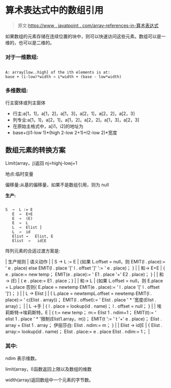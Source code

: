 # 算术表达式中的数组引用

> 原文:[https://www . javatpoint . com/array-references-in-算术表达式](https://www.javatpoint.com/array-references-in-arithmetic-expressions)

如果数组的元素存储在连续位置的块中，则可以快速访问这些元素。数组可以是一维的，也可以是二维的。

### 对于一维数组:

```

A: array[low..high] of the ith elements is at:
base + (i-low)*width → i*width + (base - low*width)

```

### 多维数组:

行主窗体或列主窗体

*   行主:a[1，1]，a[1，2]，a[1，3]，a[2，1]，a[2，2]，a[2，3]
*   列专业:a[1，1]，a[2，1]，a[1，2]，a[2，2]，a[1，3]，a[2，3]
*   在原始主格式中，a[i1，i2]的地址为
*   base+((i1-low 1)*(high 2-low 2+1)+I2-low 2)*宽度

## 数组元素的转换方案

Limit(array，j)返回 nj=highj-lowj+1

地点:临时变量

偏移量:从基的偏移量，如果不是数组引用，则为 null

**生产:**

```

S  →  L := E
   E  →  E+E
   E  →  (E)
   E  →  L
   L  →  Elist ]
   L  →  id
   Elist →   Elist, E
   Elist  →   id[E

```

阵列元素的合适过渡方案是:

| 生产规则 | 语义动作 |
| S → L := E | {如果 L.offset = null，则 EMIT(l . place):= ' e . place)
else EMIT(l . place '[' l . offset ']' ':= ' e . place)；
} |
| 和→ E+E | { e . place:= new temp；
EMIT(e . place):= ' E1 . place '+' E2 . place)；
} |
| 和→ (E) | { e . place:= E1 . place；} |
| 和→ L | {如果 L.offset = null，则 E.place = L.place
否则{ E.place = newtemp
EMIT(e . place):= ' l . place '[' l . offset ']')；
}
 |
| L → Elist ] | { L.place = newtempL.offset = newtemp
EMIT(l . place):= ' c(Elist . array))；
EMIT(l . offset):= ' Elist . place ' * '宽度(Elist . array)；
 |
| L →手 | { l . place = lookup(id . name)；
l . offset = null；
} |
| 埃莉斯特→埃莉斯特，E | { t:= new temp；
m:= Elist 1 . ndim+1；
EMIT(t):= ' elist 1 . place ' * '限制(Elist1.array，m))；
EMIT(t ':= ' t '+' e . place)；
Elist . array = Elist 1 . array；
伊丽莎白:
Elist . ndim:= m；
} |
| Elist → id[E | { Elist . array:= lookup(id . name)；
Elist . place:= e . place
Elist . ndim:= 1；
 |

### 其中:

ndim 表示维数。

limit(array，I)函数返回上限以及数组的维数

width(array)返回数组中一个元素的字节数。